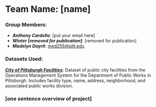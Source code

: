 <h1>Team Name: [name]</h1>

<h3>Group Members: </h3>

- ***Anthony Cardello***: [put your email here]
- ***Winter [removed for publication]***: [removed for publication]
- ***Madelyn Dayrit***: med255@pitt.edu

<h3>Datasets Used: </h3>

***[City of Pittsburgh Facilities](https://data.wprdc.org/dataset/city-of-pittsburgh-facilities)***: Dataset of public city facilities from the Operations Management System for the Department of Public Works in Pittsburgh. Includes facility type, name, address, neighborhood, and associated public works division. 

<h3> [one sentence overview of project] </h3>
